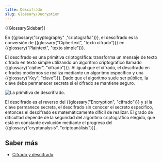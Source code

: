 ```yaml
---
title: Descifrado
slug: Glossary/Decryption
---
```


{{GlossarySidebar}}

En {{glossary("cryptography" ,"criptografía")}}, el descifrado es la conversión de {{glossary("Ciphertext", "texto cifrado")}} en {{glossary("Plaintext", "texto simple")}}.

El descifrado es una primitiva criptográfica: transforma un mensaje de texto cifrado en texto simple utilizando un algoritmo criptográfico llamado {{glossary("cipher", "cifrado")}}. Al igual que el cifrado, el descifrado en cifrados modernos se realiza mediante un algoritmo específico y una {{glossary("Key", "clave")}}. Dado que el algoritmo suele ser público, la clave debe permanecer secreta si el cifrado se mantiene seguro.

![La primitiva de descrifrado.](decryption.png)

El descifrado es el reverso del {{glossary("Encryption", "cifrado")}} y si la clave permanece secreta, el descifrado sin conocer el secreto específico, entonces el descifrado es matemáticamente difícil de realizar. El grado de dificultad depende de la seguridad del algoritmo criptográfico elegido, que está en constante evolución mediante el progreso del {{glossary("cryptanalysis", "criptoanálisis")}}.

## Saber más

- [Cifrado y descifrado](/es/docs/Archive/Security/Encriptación_y_Desencriptación)
